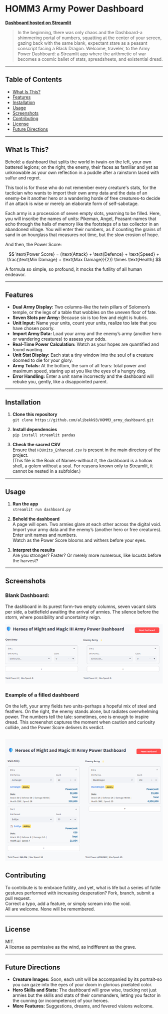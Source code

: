 # HOMM3 Army Power Dashboard

**[Dashboard hosted on Streamlit](https://homm3armydashboard-gwjkb4pzz4hgnsa4rz5znm.streamlit.app/)**

> In the beginning, there was only chaos and the Dashboard-a shimmering portal of numbers, squatting at the center of your screen, gazing back with the same blank, expectant stare as a peasant conscript facing a Black Dragon. Welcome, traveler, to the Army Power Dashboard: a Streamlit app where the arithmetic of war becomes a cosmic ballet of stats, spreadsheets, and existential dread.

---

## Table of Contents

- [What Is This?](#what-is-this)
- [Features](#features)
- [Installation](#installation)
- [Usage](#usage)
- [Screenshots](#screenshots)
- [Contributing](#contributing)
- [License](#license)
- [Future Directions](#future-directions)

---

## What Is This?

Behold: a dashboard that splits the world in twain-on the left, your own battered legions; on the right, the enemy, their faces as familiar and yet as unknowable as your own reflection in a puddle after a rainstorm laced with sulfur and regret.

This tool is for those who do not remember every creature's stats, for the tactician who wants to import their own army data and the data of an enemy-be it another hero or a wandering horde of free creatures-to decide if an attack is wise or merely an elaborate form of self-sabotage.

Each army is a procession of seven empty slots, yearning to be filled. Here, you will inscribe the names of units: Pikeman, Angel, Peasant-names that echo through the halls of memory like the footsteps of a tax collector in an abandoned village. You will enter their numbers, as if counting the grains of sand in an hourglass that measures not time, but the slow erosion of hope.

And then, the Power Score:  

$$
\text{Power Score} = (\text{Attack} + \text{Defence} + \text{Speed} + \frac{\text{Min Damage} + \text{Max Damage}}{2}) \times \text{Health}
$$

A formula so simple, so profound, it mocks the futility of all human endeavor.

---

## Features

- **Dual Army Display:** Two columns-like the twin pillars of Solomon’s temple, or the legs of a table that wobbles on the uneven floor of fate.
- **Seven Slots per Army:** Because six is too few and eight is hubris.
- **Unit Input:** Name your units, count your units, realize too late that you have chosen poorly.
- **Import Army Data:** Load your army and the enemy’s army (another hero or wandering creatures) to assess your odds.
- **Real-Time Power Calculation:** Watch as your hopes are quantified and found wanting.
- **Unit Stat Display:** Each stat a tiny window into the soul of a creature doomed to die for your glory.
- **Army Totals:** At the bottom, the sum of all fears: total power and maximum speed, staring up at you like the eyes of a hungry dog.
- **Error Handling:** Enter a unit name incorrectly and the dashboard will rebuke you, gently, like a disappointed parent.

---

## Installation

1. **Clone this repository**  
   `git clone https://github.com/alibekk93/HOMM3_army_dashboard.git`

2. **Install dependencies**  
   `pip install streamlit pandas`

3. **Check the sacred CSV**  
   Ensure that `H3Units_Enhanced.csv` is present in the main directory of the project.  
   (This file is the Book of Names-without it, the dashboard is a hollow shell, a golem without a soul. For reasons known only to Streamlit, it cannot be nested in a subfolder.)

---

## Usage

1. **Run the app**  
   `streamlit run dashboard.py`

2. **Behold the dashboard**  
   A page will open. Two armies glare at each other across the digital void.  
   Import your army data and the enemy’s (another hero or free creatures).  
   Enter unit names and numbers.  
   Watch as the Power Score blooms and withers before your eyes.

3. **Interpret the results**  
   Are you stronger? Faster? Or merely more numerous, like locusts before the harvest?

---

## Screenshots

### Blank Dashboard:

The dashboard in its purest form-two empty columns, seven vacant slots per side, a battlefield awaiting the arrival of armies. The silence before the storm, where possibility and uncertainty reign.

![Blank Dashboard](screenshots/screenshot1.png)

### Example of a filled dashboard

On the left, your army fields two units-perhaps a hopeful mix of steel and feathers. On the right, the enemy stands alone, but radiates overwhelming power. The numbers tell the tale: sometimes, one is enough to inspire dread. This screenshot captures the moment when caution and curiosity collide, and the Power Score delivers its verdict.

![Example Dashboard](screenshots/screenshot2.png)
---

## Contributing

To contribute is to embrace futility, and yet, what is life but a series of futile gestures performed with increasing desperation? Fork, branch, submit a pull request.  
Correct a typo, add a feature, or simply scream into the void.  
All are welcome. None will be remembered.

---

## License

MIT.  
A license as permissive as the wind, as indifferent as the grave.

---

## Future Directions

- **Creature Images:** Soon, each unit will be accompanied by its portrait-so you can gaze into the eyes of your doom in glorious pixelated color.
- **Hero Skills and Stats:** The dashboard will grow wise, tracking not just armies but the skills and stats of their commanders, letting you factor in the cunning (or incompetence) of your heroes.
- **More Features:** Suggestions, dreams, and fevered visions welcome.

